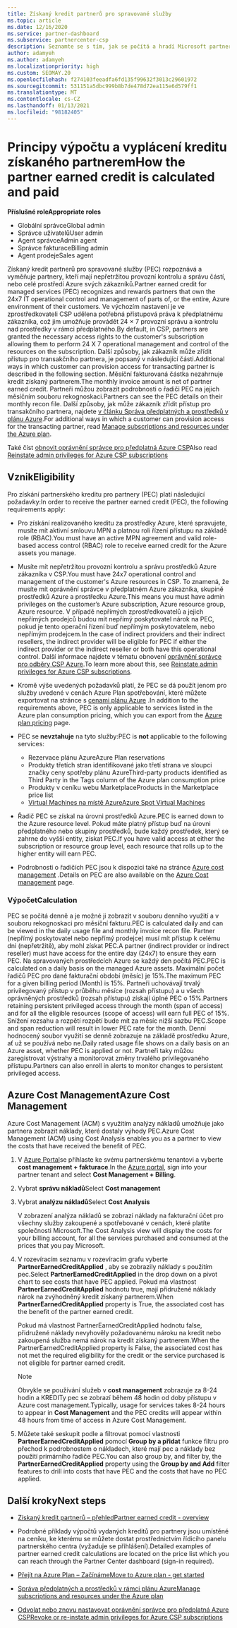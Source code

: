 ```yaml
---
title: Získaný kredit partnerů pro spravované služby
ms.topic: article
ms.date: 12/16/2020
ms.service: partner-dashboard
ms.subservice: partnercenter-csp
description: Seznamte se s tím, jak se počítá a hradí Microsoft partnerd Credit (PEC) pro spravované služby a jak zajistit, abyste měli nárok na to.
author: adamyeh
ms.author: adamyeh
ms.localizationpriority: high
ms.custom: SEOMAY.20
ms.openlocfilehash: f274103feeadfa6fd135f99632f3013c29601972
ms.sourcegitcommit: 531151a5dbc999b8b7de478d72ea115e6d579ff1
ms.translationtype: MT
ms.contentlocale: cs-CZ
ms.lasthandoff: 01/13/2021
ms.locfileid: "98182405"
---
```

# <a name="how-the-partner-earned-credit-is-calculated-and-paid"></a><span data-ttu-id="1a763-103">Principy výpočtu a vyplácení kreditu získaného partnerem</span><span class="sxs-lookup"><span data-stu-id="1a763-103">How the partner earned credit is calculated and paid</span></span>

<span data-ttu-id="1a763-104">**Příslušné role**</span><span class="sxs-lookup"><span data-stu-id="1a763-104">**Appropriate roles**</span></span>

- <span data-ttu-id="1a763-105">Globální správce</span><span class="sxs-lookup"><span data-stu-id="1a763-105">Global admin</span></span>
- <span data-ttu-id="1a763-106">Správce uživatelů</span><span class="sxs-lookup"><span data-stu-id="1a763-106">User admin</span></span>
- <span data-ttu-id="1a763-107">Agent správce</span><span class="sxs-lookup"><span data-stu-id="1a763-107">Admin agent</span></span>
- <span data-ttu-id="1a763-108">Správce fakturace</span><span class="sxs-lookup"><span data-stu-id="1a763-108">Billing admin</span></span>
- <span data-ttu-id="1a763-109">Agent prodeje</span><span class="sxs-lookup"><span data-stu-id="1a763-109">Sales agent</span></span>

<span data-ttu-id="1a763-110">Získaný kredit partnerů pro spravované služby (PEC) rozpoznává a vyměňuje partnery, kteří mají nepřetržitou provozní kontrolu a správu částí, nebo celé prostředí Azure svých zákazníků.</span><span class="sxs-lookup"><span data-stu-id="1a763-110">Partner earned credit for managed services (PEC) recognizes and rewards partners that own the 24x7 IT operational control and management of parts of, or the entire, Azure environment of their customers.</span></span> <span data-ttu-id="1a763-111">Ve výchozím nastavení je ve zprostředkovateli CSP udělena potřebná přístupová práva k předplatnému zákazníka, což jim umožňuje provádět 24 × 7 provozní správu a kontrolu nad prostředky v rámci předplatného.</span><span class="sxs-lookup"><span data-stu-id="1a763-111">By default, in CSP, partners are granted the necessary access rights to the customer's subscription allowing them to perform 24 X 7 operational management and control of the resources on the subscription.</span></span> <span data-ttu-id="1a763-112">Další způsoby, jak zákazník může zřídit přístup pro transakčního partnera, je popsaný v následující části.</span><span class="sxs-lookup"><span data-stu-id="1a763-112">Additional ways in which customer can provision access for transacting partner is described in the following section.</span></span> <span data-ttu-id="1a763-113">Měsíční fakturovaná částka nezahrnuje kredit získaný partnerem.</span><span class="sxs-lookup"><span data-stu-id="1a763-113">The monthly invoice amount is net of partner earned credit.</span></span> <span data-ttu-id="1a763-114">Partneři můžou zobrazit podrobnosti o řadiči PEC na jejich měsíčním souboru rekognoskaci.</span><span class="sxs-lookup"><span data-stu-id="1a763-114">Partners can see the PEC details on their monthly recon file.</span></span> <span data-ttu-id="1a763-115">Další způsoby, jak může zákazník zřídit přístup pro transakčního partnera, najdete [v článku Správa předplatných a prostředků v plánu Azure](azure-plan-manage.md).</span><span class="sxs-lookup"><span data-stu-id="1a763-115">For additional ways in which a customer can provision access for the transacting partner, read [Manage subscriptions and resources under the Azure plan](azure-plan-manage.md).</span></span>

<span data-ttu-id="1a763-116">Také číst [obnovit oprávnění správce pro předplatná Azure CSP](revoke-reinstate-csp.md)</span><span class="sxs-lookup"><span data-stu-id="1a763-116">Also read [Reinstate admin privileges for Azure CSP subscriptions](revoke-reinstate-csp.md)</span></span>

## <a name="eligibility"></a><span data-ttu-id="1a763-117">Vznik</span><span class="sxs-lookup"><span data-stu-id="1a763-117">Eligibility</span></span>

<span data-ttu-id="1a763-118">Pro získání partnerského kreditu pro partnery (PEC) platí následující požadavky:</span><span class="sxs-lookup"><span data-stu-id="1a763-118">In order to receive the partner earned credit (PEC), the following requirements apply:</span></span> 

- <span data-ttu-id="1a763-119">Pro získání realizovaného kreditu za prostředky Azure, které spravujete, musíte mít aktivní smlouvu MPN a platnou roli řízení přístupu na základě role (RBAC).</span><span class="sxs-lookup"><span data-stu-id="1a763-119">You must have an active MPN agreement and valid role-based access control (RBAC) role to receive earned credit for the Azure assets you manage.</span></span>

- <span data-ttu-id="1a763-120">Musíte mít nepřetržitou provozní kontrolu a správu prostředků Azure zákazníka v CSP.</span><span class="sxs-lookup"><span data-stu-id="1a763-120">You must have 24x7 operational control and management of the customer's Azure resources in CSP.</span></span> <span data-ttu-id="1a763-121">To znamená, že musíte mít oprávnění správce v předplatném Azure zákazníka, skupině prostředků Azure a prostředku Azure.</span><span class="sxs-lookup"><span data-stu-id="1a763-121">This means you must have admin privileges on the customer’s Azure subscription, Azure resource group, Azure resource.</span></span> <span data-ttu-id="1a763-122">V případě nepřímých zprostředkovatelů a jejich nepřímých prodejců budou mít nepřímý poskytovatel nárok na PEC, pokud je tento operační řízení buď nepřímým poskytovatelem, nebo nepřímým prodejcem.</span><span class="sxs-lookup"><span data-stu-id="1a763-122">In the case of indirect providers and their indirect resellers, the indirect provider will be eligible for PEC if either the indirect provider or the indirect reseller or both have this operational control.</span></span> <span data-ttu-id="1a763-123">Další informace najdete v tématu obnovení [oprávnění správce pro odběry CSP Azure](./revoke-reinstate-csp.md).</span><span class="sxs-lookup"><span data-stu-id="1a763-123">To learn more about this, see [Reinstate admin privileges for Azure CSP subscriptions](./revoke-reinstate-csp.md).</span></span>

- <span data-ttu-id="1a763-124">Kromě výše uvedených požadavků platí, že PEC se dá použít jenom pro služby uvedené v cenách Azure Plan spotřebování, které můžete exportovat na stránce s [cenami plánu Azure](https://partner.microsoft.com/commerce/sales) .</span><span class="sxs-lookup"><span data-stu-id="1a763-124">In addition to the requirements above, PEC is only applicable to services listed in the Azure plan consumption pricing, which you can export from the [Azure plan pricing](https://partner.microsoft.com/commerce/sales) page.</span></span>

- <span data-ttu-id="1a763-125">PEC se **nevztahuje** na tyto služby:</span><span class="sxs-lookup"><span data-stu-id="1a763-125">PEC is **not** applicable to the following services:</span></span>
    - <span data-ttu-id="1a763-126">Rezervace plánu Azure</span><span class="sxs-lookup"><span data-stu-id="1a763-126">Azure Plan reservations</span></span>
    - <span data-ttu-id="1a763-127">Produkty třetích stran identifikované jako třetí strana ve sloupci značky ceny spotřeby plánu Azure</span><span class="sxs-lookup"><span data-stu-id="1a763-127">Third-party products identified as Third Party in the Tags column of the Azure plan consumption price</span></span>
    - <span data-ttu-id="1a763-128">Produkty v ceníku webu Marketplace</span><span class="sxs-lookup"><span data-stu-id="1a763-128">Products in the Marketplace price list</span></span>
    - [<span data-ttu-id="1a763-129">Virtual Machines na místě Azure</span><span class="sxs-lookup"><span data-stu-id="1a763-129">Azure Spot Virtual Machines</span></span>](https://partner.microsoft.com/resources/collection/azure-spot-in-csp#/)

- <span data-ttu-id="1a763-130">Řadič PEC se získal na úrovni prostředků Azure.</span><span class="sxs-lookup"><span data-stu-id="1a763-130">PEC is earned down to the Azure resource level.</span></span> <span data-ttu-id="1a763-131">Pokud máte platný přístup buď na úrovni předplatného nebo skupiny prostředků, bude každý prostředek, který se zahrne do vyšší entity, získat PEC.</span><span class="sxs-lookup"><span data-stu-id="1a763-131">If you have valid access at either the subscription or resource group level, each resource that rolls up to the higher entity will earn PEC.</span></span>

- <span data-ttu-id="1a763-132">Podrobnosti o řadičích PEC jsou k dispozici také na stránce [Azure cost management](/azure/cost-management-billing/costs/get-started-partners) .</span><span class="sxs-lookup"><span data-stu-id="1a763-132">Details on PEC are also available on the [Azure Cost management](/azure/cost-management-billing/costs/get-started-partners) page.</span></span>

### <a name="calculation"></a><span data-ttu-id="1a763-133">Výpočet</span><span class="sxs-lookup"><span data-stu-id="1a763-133">Calculation</span></span>

<span data-ttu-id="1a763-134">PEC se počítá denně a je možné ji zobrazit v souboru denního využití a v souboru rekognoskaci pro měsíční fakturu.</span><span class="sxs-lookup"><span data-stu-id="1a763-134">PEC is calculated daily and can be viewed in the daily usage file and monthly invoice recon file.</span></span> <span data-ttu-id="1a763-135">Partner (nepřímý poskytovatel nebo nepřímý prodejce) musí mít přístup k celému dni (nepřetržitě), aby mohl získat PEC.</span><span class="sxs-lookup"><span data-stu-id="1a763-135">A partner (indirect provider or indirect reseller) must have access for the entire day (24x7) to ensure they earn PEC.</span></span> <span data-ttu-id="1a763-136">Na spravovaných prostředcích Azure se každý den počítá PEC.</span><span class="sxs-lookup"><span data-stu-id="1a763-136">PEC is calculated on a daily basis on the managed Azure assets.</span></span> <span data-ttu-id="1a763-137">Maximální počet řadičů PEC pro dané fakturační období (měsíc) je 15%.</span><span class="sxs-lookup"><span data-stu-id="1a763-137">The maximum PEC for a given billing period (Month) is 15%.</span></span> <span data-ttu-id="1a763-138">Partneři uchovávají trvalý privilegovaný přístup v průběhu měsíce (rozsah přístupu) a u všech oprávněných prostředků (rozsah přístupu) získají úplné PEC o 15%.</span><span class="sxs-lookup"><span data-stu-id="1a763-138">Partners retaining persistent privileged access through the month (span of access) and for all the eligible resources (scope of access) will earn full PEC of 15%.</span></span> <span data-ttu-id="1a763-139">Snížení rozsahu a rozpětí rozpětí bude mít za měsíc nižší sazbu PEC.</span><span class="sxs-lookup"><span data-stu-id="1a763-139">Scope and span reduction will result in lower PEC rate for the month.</span></span> <span data-ttu-id="1a763-140">Denní hodnocený soubor využití se denně zobrazuje na základě prostředku Azure, ať už se používá nebo ne.</span><span class="sxs-lookup"><span data-stu-id="1a763-140">Daily rated usage file shows on a daily basis on an Azure asset, whether PEC is applied or not.</span></span> <span data-ttu-id="1a763-141">Partneři taky můžou zaregistrovat výstrahy a monitorovat změny trvalého privilegovaného přístupu.</span><span class="sxs-lookup"><span data-stu-id="1a763-141">Partners can also enroll in alerts to monitor changes to persistent privileged access.</span></span>

## <a name="azure-cost-management"></a><span data-ttu-id="1a763-142">Azure Cost Management</span><span class="sxs-lookup"><span data-stu-id="1a763-142">Azure Cost Management</span></span>

<span data-ttu-id="1a763-143">Azure Cost Management (ACM) s využitím analýzy nákladů umožňuje jako partnera zobrazit náklady, které dostaly výhody PEC.</span><span class="sxs-lookup"><span data-stu-id="1a763-143">Azure Cost Management (ACM) using Cost Analysis enables you as a partner to view the costs that have received the benefit of PEC.</span></span>  

1. <span data-ttu-id="1a763-144">V [Azure Portal](https://portal.azure.com)se přihlaste ke svému partnerskému tenantovi a vyberte **cost management + fakturace**.</span><span class="sxs-lookup"><span data-stu-id="1a763-144">In the [Azure portal](https://portal.azure.com), sign into your partner tenant and select **Cost Management + Billing**.</span></span>

2. <span data-ttu-id="1a763-145">Vybrat **správu nákladů**</span><span class="sxs-lookup"><span data-stu-id="1a763-145">Select **Cost management**</span></span>

3. <span data-ttu-id="1a763-146">Vybrat **analýzu nákladů**</span><span class="sxs-lookup"><span data-stu-id="1a763-146">Select **Cost Analysis**</span></span>

   <span data-ttu-id="1a763-147">V zobrazení analýza nákladů se zobrazí náklady na fakturační účet pro všechny služby zakoupené a spotřebované v cenách, které platíte společnosti Microsoft.</span><span class="sxs-lookup"><span data-stu-id="1a763-147">The Cost Analysis view will display the costs for your billing account, for all the services purchased and consumed at the prices that you pay Microsoft.</span></span>

4. <span data-ttu-id="1a763-148">V rozevíracím seznamu v rozevíracím grafu vyberte **PartnerEarnedCreditApplied** , aby se zobrazily náklady s použitím pec.</span><span class="sxs-lookup"><span data-stu-id="1a763-148">Select **PartnerEarnedCreditApplied** in the drop down on a pivot chart to see costs that have PEC applied.</span></span> <span data-ttu-id="1a763-149">Pokud má vlastnost **PartnerEarnedCreditApplied** hodnotu true, mají přidružené náklady nárok na zvýhodněný kredit získaný partnerem.</span><span class="sxs-lookup"><span data-stu-id="1a763-149">When **PartnerEarnedCreditApplied** property is True, the associated cost has the benefit of the partner earned credit.</span></span> 

   <span data-ttu-id="1a763-150">Pokud má vlastnost PartnerEarnedCreditApplied hodnotu false, přidružené náklady nevyhověly požadovanému nároku na kredit nebo zakoupená služba nemá nárok na kredit získaný partnerem.</span><span class="sxs-lookup"><span data-stu-id="1a763-150">When the PartnerEarnedCreditApplied property is False, the associated cost has not met the required eligibility for the credit or the service purchased is not eligible for partner earned credit.</span></span>

   >[!NOTE] 
   ><span data-ttu-id="1a763-151">Obvykle se používání služeb v **cost management** zobrazuje za 8-24 hodin a KREDITy pec se zobrazí během 48 hodin od doby přístupu v Azure cost management.</span><span class="sxs-lookup"><span data-stu-id="1a763-151">Typically, usage for services takes 8-24 hours to appear in **Cost Management** and the PEC credits will appear within 48 hours from time of access in Azure Cost Management.</span></span>

5. <span data-ttu-id="1a763-152">Můžete také seskupit podle a filtrovat pomocí vlastnosti **PartnerEarnedCreditApplied** pomocí **Group by a přidat** funkce filtru pro přechod k podrobnostem o nákladech, které mají pec a náklady bez použití primárního řadiče PEC.</span><span class="sxs-lookup"><span data-stu-id="1a763-152">You can also group by, and filter by, the **PartnerEarnedCreditApplied** property using the **Group by and Add** filter features to drill into costs that have PEC and the costs that have no PEC applied.</span></span>

## <a name="next-steps"></a><span data-ttu-id="1a763-153">Další kroky</span><span class="sxs-lookup"><span data-stu-id="1a763-153">Next steps</span></span>

- [<span data-ttu-id="1a763-154">Získaný kredit partnerů – přehled</span><span class="sxs-lookup"><span data-stu-id="1a763-154">Partner earned credit - overview</span></span>](partner-earned-credit.md)

- <span data-ttu-id="1a763-155">Podrobné příklady výpočtů vydaných kreditů pro partnery jsou umístěné na ceníku, ke kterému se můžete dostat prostřednictvím řídicího panelu partnerského centra (vyžaduje se přihlášení).</span><span class="sxs-lookup"><span data-stu-id="1a763-155">Detailed examples of partner earned credit calculations are located on the price list which you can reach through the Partner Center dashboard (sign-in required).</span></span>

- [<span data-ttu-id="1a763-156">Přejít na Azure Plan – Začínáme</span><span class="sxs-lookup"><span data-stu-id="1a763-156">Move to Azure plan - get started</span></span>](azure-plan-get-started.md)

- [<span data-ttu-id="1a763-157">Správa předplatných a prostředků v rámci plánu Azure</span><span class="sxs-lookup"><span data-stu-id="1a763-157">Manage subscriptions and resources under the Azure plan</span></span>](azure-plan-manage.md)

- [<span data-ttu-id="1a763-158">Odvolat nebo znovu nastavovat oprávnění správce pro předplatná Azure CSP</span><span class="sxs-lookup"><span data-stu-id="1a763-158">Revoke or re-instate admin privileges for Azure CSP subscriptions</span></span>](revoke-reinstate-csp.md)